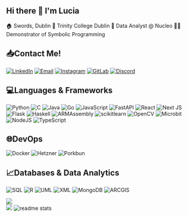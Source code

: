 ## Hi there 👋 I'm Lucia
:house: Swords, Dublin
:school: Trinity College Dublin
:office: Data Analyst @ Nucleo
🧑‍🏫 Demonstrator of Symbolic Programming 


## :inbox_tray:Contact Me!
[![LinkedIn](https://img.shields.io/badge/LinkedIn-0077B5?style=for-the-badge&logo=linkedin&logoColor=white)](https://www.linkedin.com/in/luciabrown17/)
[![Email](https://img.shields.io/badge/Gmail-333333?style=for-the-badge&logo=gmail&logoColor=red)](mailto:luciabrown1015@gmail.com)
[![Instagram](https://img.shields.io/badge/Instagram-FF0069?style=for-the-badge&logo=instagram&logoColor=white)](https://www.instagram.com/_luciabrown/)
[![GitLab](https://img.shields.io/badge/gitlab-FC6D26?style=for-the-badge&logo=gitlab&logoColor=white)](https://gitlab.scss.tcd.ie/brownlu)
[![Discord](https://img.shields.io/badge/discord-5865F2?style=for-the-badge&logo=discord&logoColor=white)](https://discord.com/channels/@luciabrown)

## :computer:Languages & Frameworks
![Python](https://img.shields.io/badge/python-3670A0?style=for-the-badge&logo=python&logoColor=ffdd54) ![C](https://img.shields.io/badge/c-%2300599C.svg?style=for-the-badge&logo=c&logoColor=white) ![Java](https://img.shields.io/badge/java-%23ED8B00.svg?style=for-the-badge&logo=openjdk&logoColor=grey) ![Go](https://img.shields.io/badge/go-%2300ADD8.svg?style=for-the-badge&logo=go&logoColor=white) ![JavaScript](https://img.shields.io/badge/javascript-%23323330.svg?style=for-the-badge&logo=javascript&logoColor=%23F7DF1E) ![FastAPI](https://img.shields.io/badge/FastAPI-005571?style=for-the-badge&logo=fastapi) ![React](https://img.shields.io/badge/react-%2320232a.svg?style=for-the-badge&logo=react&logoColor=%2361DAFB) ![Next JS](https://img.shields.io/badge/NextJS-black?style=for-the-badge&logo=next.js&logoColor=white) ![Flask](https://img.shields.io/badge/Flask-3babc3?style=for-the-badge&logo=flask&logoColor=white) ![Haskell](https://img.shields.io/badge/Haskell-5D4F85?style=for-the-badge&logo=Haskell&logoColor=white) ![ARMAssembly](https://img.shields.io/badge/arm-0091BD?style=for-the-badge&logo=arm&logoColor=white) ![scikitlearn](https://img.shields.io/badge/scikitlearn-F7931E?style=for-the-badge&logo=scikitlearn&logoColor=white) ![OpenCV](https://img.shields.io/badge/opencv-5C3EE8?style=for-the-badge&logo=opencv&logoColor=white)  ![Microbit](https://img.shields.io/badge/microbit-00ED00?style=for-the-badge&logo=microbit&logoColor=grey) ![NodeJS](https://img.shields.io/badge/Node.JS-5FA04E?style=for-the-badge&logo=nodedotjs&logoColor=white) ![TypeScript](https://img.shields.io/badge/typescript-3178C6?style=for-the-badge&logo=typescript&logoColor=white) 


## 🌐DevOps
![Docker](https://img.shields.io/badge/Docker-%2496ED.svg?style=for-the-badge&logo=Docker&logoColor=white) ![Hetzner](https://img.shields.io/badge/Hetzner-d50c2d.svg?style=for-the-badge&logo=hetzner&logoColor=white) ![Porkbun](https://img.shields.io/badge/Porkbun-EF7878.svg?style=for-the-badge&logo=Porkbun&logoColor=white)

## :chart_with_upwards_trend:Databases & Data Analytics
![SQL](https://img.shields.io/badge/SQL-navy?style=for-the-badge&logo=sqlite&logoColor=white) ![R](https://img.shields.io/badge/R-276DC3?style=for-the-badge&logo=R&logoColor=white) ![UML](https://img.shields.io/badge/UML-FABD14?style=for-the-badge&logo=UML&logoColor=white) ![XML](https://img.shields.io/badge/XML-005FAD?style=for-the-badge&logo=XML&logoColor=white) ![MongoDB](https://img.shields.io/badge/MongoDB-%234ea94b.svg?style=for-the-badge&logo=mongodb&logoColor=white) ![ARCGIS](https://img.shields.io/badge/arcgis-2C7AC3?style=for-the-badge&logo=arcgis&logoColor=white) 

![](https://github-readme-streak-stats.herokuapp.com/?user=luciabrown&theme=radical&hide_border=false)<br/>
![](https://github-readme-stats.vercel.app/api/top-langs/?username=luciabrown&theme=radical&langs_count=8&hide_border=false&include_all_commits=false&count_private=false&layout=compact)
![readme stats](https://github-readme-stats.vercel.app/api?username=luciabrown&count_private=true&show_icons=true&theme=react&rank_icon=github&border_radius=10)

